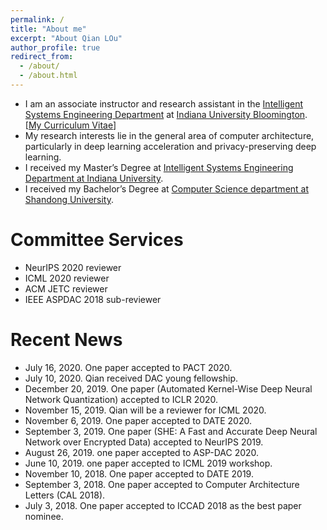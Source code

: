 ```yaml
---
permalink: /
title: "About me"
excerpt: "About Qian LOu"
author_profile: true
redirect_from: 
  - /about/
  - /about.html
---
```


<!--<p align="center">
  <img src="https://qianlou.github.io/files/lq.jpg?raw=true" alt="Photo" style="width: 450px;"/> 
</p>
-->
* I am an associate instructor and research assistant in the [Intelligent Systems Engineering Department](https://engineering.indiana.edu/) at [Indiana University Bloomington](https://www.indiana.edu/). [[My Curriculum Vitae](http://qianlou.github.io/files/lq_cv.pdf)] 
* My research interests lie in the general area of computer architecture, particularly in deep learning acceleration and privacy-preserving deep learning.
* I received my Master’s Degree at [Intelligent Systems Engineering Department at Indiana University](https://engineering.indiana.edu/).
* I received my Bachelor’s Degree at [Computer Science department at Shandong University](http://www.cs.en.qd.sdu.edu.cn/). 

# Committee Services
* NeurIPS 2020 reviewer
* ICML 2020 reviewer
* ACM JETC reviewer 
* IEEE ASPDAC 2018 sub-reviewer


# Recent News
* July 16, 2020. One paper accepted to PACT 2020.
* July 10, 2020. Qian received DAC young fellowship.
* December 20, 2019. One paper (Automated Kernel-Wise Deep Neural Network Quantization) accepted to ICLR 2020.
* November 15, 2019. Qian will be a reviewer for ICML 2020. 
* November 6, 2019. One paper accepted to DATE 2020.
* September 3, 2019. One paper (SHE: A Fast and Accurate Deep Neural Network over Encrypted Data) accepted to NeurIPS 2019.
* August 26, 2019. one paper accepted to ASP-DAC 2020.
* June 10, 2019. one paper accepted to ICML 2019 workshop.
* November 10, 2018. One paper accepted to DATE 2019.
* September 3, 2018. One paper accepted to Computer Architecture Letters (CAL 2018).
* July 3, 2018. One paper accepted to ICCAD 2018 as the best paper nominee.


